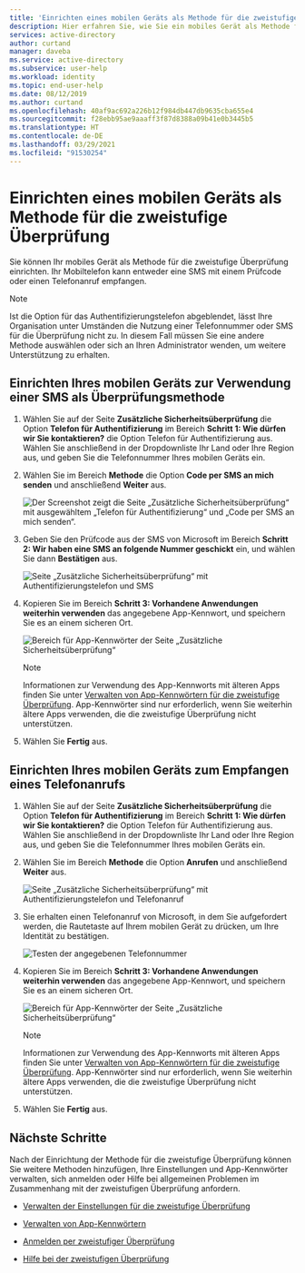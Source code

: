 ```yaml
---
title: 'Einrichten eines mobilen Geräts als Methode für die zweistufige Überprüfung: Azure Active Directory | Microsoft-Dokumentation'
description: Hier erfahren Sie, wie Sie ein mobiles Gerät als Methode für die zweistufige Überprüfung einrichten.
services: active-directory
author: curtand
manager: daveba
ms.service: active-directory
ms.subservice: user-help
ms.workload: identity
ms.topic: end-user-help
ms.date: 08/12/2019
ms.author: curtand
ms.openlocfilehash: 40af9ac692a226b12f984db447db9635cba655e4
ms.sourcegitcommit: f28ebb95ae9aaaff3f87d8388a09b41e0b3445b5
ms.translationtype: HT
ms.contentlocale: de-DE
ms.lasthandoff: 03/29/2021
ms.locfileid: "91530254"
---
```

# <a name="set-up-a-mobile-device-as-your-two-factor-verification-method"></a>Einrichten eines mobilen Geräts als Methode für die zweistufige Überprüfung

Sie können Ihr mobiles Gerät als Methode für die zweistufige Überprüfung einrichten. Ihr Mobiltelefon kann entweder eine SMS mit einem Prüfcode oder einen Telefonanruf empfangen.

>[!Note]
> Ist die Option für das Authentifizierungstelefon abgeblendet, lässt Ihre Organisation unter Umständen die Nutzung einer Telefonnummer oder SMS für die Überprüfung nicht zu. In diesem Fall müssen Sie eine andere Methode auswählen oder sich an Ihren Administrator wenden, um weitere Unterstützung zu erhalten.

## <a name="set-up-your-mobile-device-to-use-a-text-message-as-your-verification-method"></a>Einrichten Ihres mobilen Geräts zur Verwendung einer SMS als Überprüfungsmethode

1. Wählen Sie auf der Seite **Zusätzliche Sicherheitsüberprüfung** die Option **Telefon für Authentifizierung** im Bereich **Schritt 1: Wie dürfen wir Sie kontaktieren?** die Option Telefon für Authentifizierung aus. Wählen Sie anschließend in der Dropdownliste Ihr Land oder Ihre Region aus, und geben Sie die Telefonnummer Ihres mobilen Geräts ein.

2. Wählen Sie im Bereich **Methode** die Option **Code per SMS an mich senden** und anschließend **Weiter** aus.

    ![Der Screenshot zeigt die Seite „Zusätzliche Sicherheitsüberprüfung“ mit ausgewähltem „Telefon für Authentifizierung“ und „Code per SMS an mich senden“.](media/multi-factor-authentication-verification-methods/multi-factor-authentication-text-message.png)

3. Geben Sie den Prüfcode aus der SMS von Microsoft im Bereich **Schritt 2: Wir haben eine SMS an folgende Nummer geschickt** ein, und wählen Sie dann **Bestätigen** aus.

    ![Seite „Zusätzliche Sicherheitsüberprüfung“ mit Authentifizierungstelefon und SMS](media/multi-factor-authentication-verification-methods/multi-factor-authentication-text-message-test.png)

4. Kopieren Sie im Bereich **Schritt 3: Vorhandene Anwendungen weiterhin verwenden** das angegebene App-Kennwort, und speichern Sie es an einem sicheren Ort.

    ![Bereich für App-Kennwörter der Seite „Zusätzliche Sicherheitsüberprüfung“](media/multi-factor-authentication-verification-methods/multi-factor-authentication-app-passwords.png)

    >[!Note]
    >Informationen zur Verwendung des App-Kennworts mit älteren Apps finden Sie unter [Verwalten von App-Kennwörtern für die zweistufige Überprüfung](multi-factor-authentication-end-user-app-passwords.md). App-Kennwörter sind nur erforderlich, wenn Sie weiterhin ältere Apps verwenden, die die zweistufige Überprüfung nicht unterstützen.

5. Wählen Sie **Fertig** aus.

## <a name="set-up-your-mobile-device-to-receive-a-phone-call"></a>Einrichten Ihres mobilen Geräts zum Empfangen eines Telefonanrufs

1. Wählen Sie auf der Seite **Zusätzliche Sicherheitsüberprüfung** die Option **Telefon für Authentifizierung** im Bereich **Schritt 1: Wie dürfen wir Sie kontaktieren?** die Option Telefon für Authentifizierung aus. Wählen Sie anschließend in der Dropdownliste Ihr Land oder Ihre Region aus, und geben Sie die Telefonnummer Ihres mobilen Geräts ein.

2. Wählen Sie im Bereich **Methode** die Option **Anrufen** und anschließend **Weiter** aus.

    ![Seite „Zusätzliche Sicherheitsüberprüfung“ mit Authentifizierungstelefon und Telefonanruf](media/multi-factor-authentication-verification-methods/multi-factor-authentication-phone-call.png)

3. Sie erhalten einen Telefonanruf von Microsoft, in dem Sie aufgefordert werden, die Rautetaste auf Ihrem mobilen Gerät zu drücken, um Ihre Identität zu bestätigen.

    ![Testen der angegebenen Telefonnummer](media/multi-factor-authentication-verification-methods/multi-factor-authentication-phone-call-test.png)

4. Kopieren Sie im Bereich **Schritt 3: Vorhandene Anwendungen weiterhin verwenden** das angegebene App-Kennwort, und speichern Sie es an einem sicheren Ort.

    ![Bereich für App-Kennwörter der Seite „Zusätzliche Sicherheitsüberprüfung“](media/multi-factor-authentication-verification-methods/multi-factor-authentication-app-passwords.png)

    >[!Note]
    >Informationen zur Verwendung des App-Kennworts mit älteren Apps finden Sie unter [Verwalten von App-Kennwörtern für die zweistufige Überprüfung](multi-factor-authentication-end-user-app-passwords.md). App-Kennwörter sind nur erforderlich, wenn Sie weiterhin ältere Apps verwenden, die die zweistufige Überprüfung nicht unterstützen.

5. Wählen Sie **Fertig** aus.

## <a name="next-steps"></a>Nächste Schritte

Nach der Einrichtung der Methode für die zweistufige Überprüfung können Sie weitere Methoden hinzufügen, Ihre Einstellungen und App-Kennwörter verwalten, sich anmelden oder Hilfe bei allgemeinen Problemen im Zusammenhang mit der zweistufigen Überprüfung anfordern.

- [Verwalten der Einstellungen für die zweistufige Überprüfung](multi-factor-authentication-end-user-manage-settings.md)

- [Verwalten von App-Kennwörtern](multi-factor-authentication-end-user-app-passwords.md)

- [Anmelden per zweistufiger Überprüfung](multi-factor-authentication-end-user-signin.md)

- [Hilfe bei der zweistufigen Überprüfung](multi-factor-authentication-end-user-troubleshoot.md)
